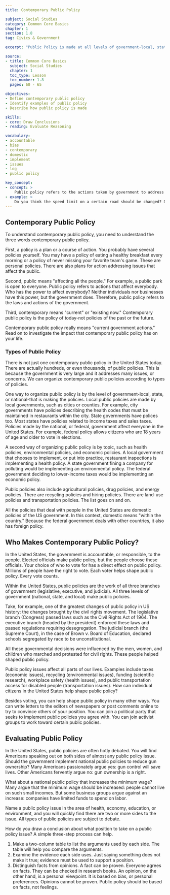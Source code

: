 ```yaml
---
title: Contemporary Public Policy

subject: Social Studies
category: Common Core Basics
chapter: 1
section: 1.8
tag: Civics & Government

excerpt: "Public Policy is made at all levels of government-local, state, and national. Public policies address concerns such as health, the environment, and the economy. voting is one way citizens can participate in making public policy."

source:
- title: Common Core Basics
  subject: Social Studies
  chapter: 1
  toc_type: Lesson
  toc_number: 1.8
  pages: 60 - 65

objectives:
- Define contemporary public policy
- Identify examples of public policy
- Describe how public policy is made

skills:
- core: Draw Conclusions
- reading: Evaluate Reasoning

vocabulary:
- accountable
- bias
- contemporary
- domestic
- implement
- issues
- log
- public policy

key_concept:
- concept: >
    Public policy refers to the actions taken by government to address public issues.
- example: >
    Do you think the speed limit on a certain road should be changed? Do you wish that you paid less taxes? Do you think the government should do more to help people? Most people have opinions on these issues. If you do, then you have opinions about contemporary public policy.
---
```

## Contemporary Public Policy

To understand contemporary public policy, you need to understand the three words contemporary public policy.

First, a policy is a plan or a course of action. You probably have several policies yourself. You may have a policy of eating a healthy breakfast every morning or a policy of never missing your favorite team's game. These are personal policies. There are also plans for action addressing issues that affect the public.

Second, public means "affecting all the people." For example, a public park is open to everyone. Public policy refers to actions that affect everybody. Who has the power to affect everybody? Neither individuals nor businesses have this power, but the government does. Therefore, public policy refers to the laws and actions of the government.

Third, contemporary means "current" or "existing now." Contemporary public policy is the policy of today-not policies of the past or the future.

Contemporary public policy really means "current government actions." Read on to investigate the impact that contemporary public policy has on your life.

### Types of Public Policy

There is not just one contemporary public policy in the United States today. There are actually hundreds, or even thousands, of public policies. This is because the government is very large and it addresses many issues, or concerns. We can organize contemporary public policies according to types of policies.

One way to organize public policy is by the level of government-local, state, or national-that is making the policies. Local public policies are made by local governments, such as cities or counties. For example, city governments have policies describing the health codes that must be maintained in restaurants within the city. State governments have polices too. Most states have policies related to income taxes and sales taxes. Policies made by the national, or federal, government affect everyone in the United States. For example, federal policy allows citizens who are 18 years of age and older to vote in elections.

A second way of organizing public policy is by topic, such as health policies, environmental policies, and economic policies. A local government that chooses to implement, or put into practice, restaurant inspections is implementing a health policy. A state government fining a company for polluting would be implementing an environmental policy. The federal government deciding to lower-income taxes would be implementing an economic policy.

Public policies also include agricultural policies, drug policies, and energy policies. There are recycling policies and hiring policies. There are land-use policies and transportation policies. The list goes on and on.

All the policies that deal with people in the United States are domestic policies of the US government. In this context, domestic means "within the country." Because the federal government deals with other countries, it also has foreign policy.

## Who Makes Contemporary Public Policy?

In the United States, the government is accountable, or responsible, to the people. Elected officials make public policy, but the people choose these officials. Your choice of who to vote for has a direct effect on public policy. Millions of people have the right to vote. Each voter helps shape public policy. Every vote counts.

Within the United States, public policies are the work of all three branches of government (legislative, executive, and judicial). All three levels of government (national, state, and local) make public policies.

Take, for example, one of the greatest changes of public policy in US history: the changes brought by the civil rights movement. The legislative branch (Congress) passed laws such as the Civil Rights Act of 1964. The executive branch (headed by the president) enforced these laws and passed regulations requiring desegregation. The judicial branch (the Supreme Court), in the case of Brown v. Board of Education, declared schools segregated by race to be unconstitutional.

All these governmental decisions were influenced by the men, women, and children who marched and protested for civil rights. These people helped shaped public policy.

Public policy issues affect all parts of our lives. Examples include taxes (economic issues), recycling (environmental issues), funding (scientific research), workplace safety (health issues), and public transportation access for disabled people (transportation issues). How can individual citizens in the United States help shape public policy?

Besides voting, you can help shape public policy in many other ways. You can write letters to the editors of newspapers or post comments online to try to convince others of your position. You can join a political party that seeks to implement public policies you agree with. You can join activist groups to work toward certain public policies.

## Evaluating Public Policy

In the United States, public policies are often hotly debated. You will find Americans speaking out on both sides of almost any public policy issue. Should the government implement national public policies to reduce gun ownership? Many Americans passionately argue yes: gun control will save lives. Other Americans fervently argue no: gun ownership is a right.

What about a national public policy that increases the minimum wage? Many argue that the minimum wage should be increased: people cannot live on such small incomes. But some business groups argue against an increase: companies have limited funds to spend on labor.

Name a public policy issue in the area of health, economy, education, or environment, and you will quickly find there are two or more sides to the issue. All types of public policies are subject to debate.

How do you draw a conclusion about what position to take on a public policy issue? A simple three-step process can help.

  1.  Make a two-column table to list the arguments used by each side. The table will help you compare the arguments.
  1.  Examine the evidence each side uses. Just saying something does not make it true; evidence must be used to support a position.
  1.  Distinguish facts from opinions. A fact can be proven. Everyone agrees on facts. They can be checked in research books. An opinion, on the other hand, is a personal viewpoint. It is based on bias, or personal preferences. Opinions cannot be proven. Public policy should be based on facts, not feelings.